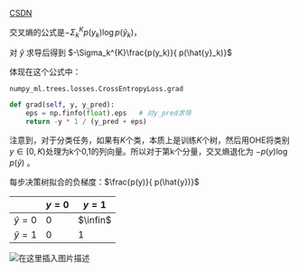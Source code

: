 [CSDN](https://blog.csdn.net/TQCAI666/article/details/113246321)

交叉熵的公式是$-\Sigma_k^{K}p(y_k)\log p(\hat{y}_k)$，

对 $\hat{y}$ 求导后得到 $-\Sigma_k^{K}\frac{p(y_k)}{ p(\hat{y}_k)}$

体现在这个公式中：

`numpy_ml.trees.losses.CrossEntropyLoss.grad`

```python
def grad(self, y, y_pred):
    eps = np.finfo(float).eps   # 对y_pred求导
    return -y * 1 / (y_pred + eps)
```

注意到，对于分类任务，如果有$K$个类，本质上是训练$K$个树，然后用OHE将类别$y \in [0,K)$处理为k个0,1的列向量。所以对于第k个分量，交叉熵退化为 $-p(y)\log p(\hat{y})$ 。

每步决策树拟合的负梯度：$\frac{p(y)}{ p(\hat{y})}$

||$y=0$|$y=1$|
|--|--|--|
|$\hat{y}=0$|0|$\infin$|
|$\hat{y}=1$|0|1|
![在这里插入图片描述](https://img-blog.csdnimg.cn/20210127131020987.png)


